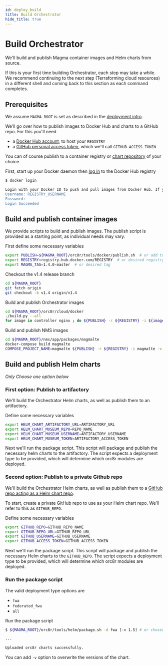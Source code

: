 ```yaml
---
id: deploy_build
title: Build Orchestrator
hide_title: true
---
```


# Build Orchestrator

We'll build and publish Magma container images and Helm charts from source.

If this is your first time building Orchestrator, each step may take a while.
We recommend continuing to the next step (Terraforming cloud resources) in a
different shell and coming back to this section as each command completes.

## Prerequisites

We assume `MAGMA_ROOT` is set as described in the
[deployment intro](./deploy_intro.md).

We'll go over how to publish images to Docker Hub and charts to a GitHub repo.
For this you'll need

- a [Docker Hub account](https://docs.docker.com/docker-hub/), to host your
`REGISTRY`
- a [GitHub personal access token](https://docs.github.com/github/authenticating-to-github/creating-a-personal-access-token),
which we'll call `GITHUB_ACCESS_TOKEN`

You can of course publish to a container registry or
[chart repository](https://helm.sh/docs/topics/chart_repository/) of your
choice.

First, start up your Docker daemon then
[log in](https://docs.docker.com/engine/reference/commandline/login/) to the
Docker Hub registry

```bash
$ docker login

Login with your Docker ID to push and pull images from Docker Hub. If you don't have a Docker ID, head over to https://hub.docker.com to create one.
Username: REGISTRY_USERNAME
Password:
Login Succeeded
```

## Build and publish container images

We provide scripts to build and publish images. The publish script is provided
as a starting point, as individual needs may vary.

First define some necessary variables

```bash
export PUBLISH=${MAGMA_ROOT}/orc8r/tools/docker/publish.sh  # or add to path
export REGISTRY=registry.hub.docker.com/REGISTRY  # or desired registry
export MAGMA_TAG=1.4.0-master  # or desired tag
```

Checkout the v1.4 release branch
```bash
cd ${MAGMA_ROOT}
git fetch origin
git checkout -b v1.4 origin/v1.4
```

Build and publish Orchestrator images

```bash
cd ${MAGMA_ROOT}/orc8r/cloud/docker
./build.py --all
for image in controller nginx ; do ${PUBLISH} -r ${REGISTRY} -i ${image} -v ${MAGMA_TAG} ; done
```

Build and publish NMS images

```bash
cd ${MAGMA_ROOT}/nms/app/packages/magmalte
docker-compose build magmalte
COMPOSE_PROJECT_NAME=magmalte ${PUBLISH} -r ${REGISTRY} -i magmalte -v ${MAGMA_TAG}
```

## Build and publish Helm charts
*Only Choose one option below*
### First option: Publish to artifactory

We'll build the Orchestrator Helm charts, as well as publish them to an artifactory.

Define some necessary variables

```bash
export HELM_CHART_ARTIFACTORY_URL=ARTIFACTORY_URL
export HELM_CHART_MUSEUM_REPO=REPO_NAME
export HELM_CHART_MUSEUM_USERNAME=ARTIFACTORY_USERNAME
export HELM_CHART_MUSEUM_TOKEN=ARTIFACTORY_ACCESS_TOKEN
```

Next we'll run the package script. This script will package and publish the
necessary helm charts to the artifactory. The script expects a deployment
type to be provided, which will determine which orc8r modules are deployed.


### Second option: Publish to a private Github repo

We'll build the Orchestrator Helm charts, as well as publish them to a
[GitHub repo acting as a Helm chart repo](https://blog.softwaremill.com/hosting-helm-private-repository-from-github-ff3fa940d0b7).

To start, create a private GitHub repo to use as your Helm chart repo. We'll
refer to this as `GITHUB_REPO`.

Define some necessary variables

```bash
export GITHUB_REPO=GITHUB_REPO_NAME
export GITHUB_REPO_URL=GITHUB_REPO_URL
export GITHUB_USERNAME=GITHUB_USERNAME
export GITHUB_ACCESS_TOKEN=GITHUB_ACCESS_TOKEN
```

Next we'll run the package script. This script will package and publish the
necessary Helm charts to the `GITHUB_REPO`. The script expects a deployment
type to be provided, which will determine which orc8r modules are deployed.


### Run the package script


The valid deployment type options are

- `fwa`
- `federated_fwa`
- `all`

Run the package script

```bash
$ ${MAGMA_ROOT}/orc8r/tools/helm/package.sh -d fwa [-v 1.5] # or chosen deployment type

...

Uploaded orc8r charts successfully.
```
You can add `-v` option to overwrite the versions of the chart.
